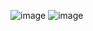 ![image](https://user-images.githubusercontent.com/59153788/171339259-f3b78ae3-b41e-4378-b18a-dea8a42e7518.png)
![image](https://user-images.githubusercontent.com/59153788/171345518-2b2e0486-0b72-46aa-8cbd-45dc87ceebd3.png)
